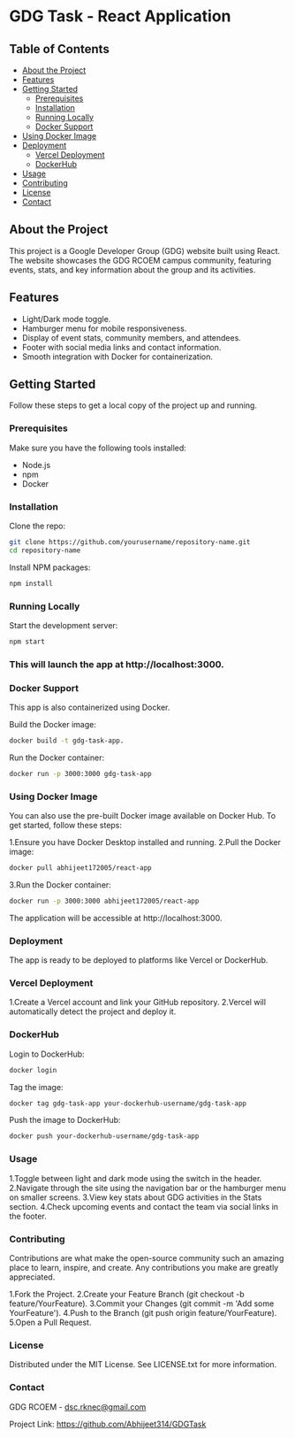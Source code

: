 # GDG Task - React Application

## Table of Contents
- [About the Project](#about-the-project)
- [Features](#features)
- [Getting Started](#getting-started)
  - [Prerequisites](#prerequisites)
  - [Installation](#installation)
  - [Running Locally](#running-locally)
  - [Docker Support](#docker-support)
- [Using Docker Image](#using-docker-image)
- [Deployment](#deployment)
  - [Vercel Deployment](#vercel-deployment)
  - [DockerHub](#dockerhub)
- [Usage](#usage)
- [Contributing](#contributing)
- [License](#license)
- [Contact](#contact)

## About the Project
This project is a Google Developer Group (GDG) website built using React. The website showcases the GDG RCOEM campus community, featuring events, stats, and key information about the group and its activities.

## Features
- Light/Dark mode toggle.
- Hamburger menu for mobile responsiveness.
- Display of event stats, community members, and attendees.
- Footer with social media links and contact information.
- Smooth integration with Docker for containerization.

## Getting Started
Follow these steps to get a local copy of the project up and running.

### Prerequisites
Make sure you have the following tools installed:
- Node.js
- npm
- Docker

### Installation
Clone the repo:
```bash
git clone https://github.com/yourusername/repository-name.git
cd repository-name

```
Install NPM packages:
```bash
npm install

```
### Running Locally
Start the development server:
```bash
npm start
```
### This will launch the app at http://localhost:3000.

### Docker Support

This app is also containerized using Docker.

Build the Docker image:
```bash
docker build -t gdg-task-app. 
```

Run the Docker container:
```bash
docker run -p 3000:3000 gdg-task-app
```
### Using Docker Image
You can also use the pre-built Docker image available on Docker Hub. To get started, follow these steps:

1.Ensure you have Docker Desktop installed and running.
2.Pull the Docker image:
```bash
docker pull abhijeet172005/react-app
```
3.Run the Docker container:
```bash
docker run -p 3000:3000 abhijeet172005/react-app
```
The application will be accessible at http://localhost:3000.

### Deployment
The app is ready to be deployed to platforms like Vercel or DockerHub.

### Vercel Deployment
1.Create a Vercel account and link your GitHub repository.
2.Vercel will automatically detect the project and deploy it.

### DockerHub
Login to DockerHub:
```bash
docker login
```
Tag the image:
```bash
docker tag gdg-task-app your-dockerhub-username/gdg-task-app
```

Push the image to DockerHub:
```bash
docker push your-dockerhub-username/gdg-task-app
```

### Usage
1.Toggle between light and dark mode using the switch in the header.
2.Navigate through the site using the navigation bar or the hamburger menu on smaller screens.
3.View key stats about GDG activities in the Stats section.
4.Check upcoming events and contact the team via social links in the footer.

### Contributing
Contributions are what make the open-source community such an amazing place to learn, inspire, and create. Any contributions you make are greatly appreciated.

1.Fork the Project.
2.Create your Feature Branch (git checkout -b feature/YourFeature).
3.Commit your Changes (git commit -m 'Add some YourFeature').
4.Push to the Branch (git push origin feature/YourFeature).
5.Open a Pull Request.

### License
Distributed under the MIT License. See LICENSE.txt for more information.

### Contact
GDG RCOEM - dsc.rknec@gmail.com

Project Link: https://github.com/Abhijeet314/GDGTask
